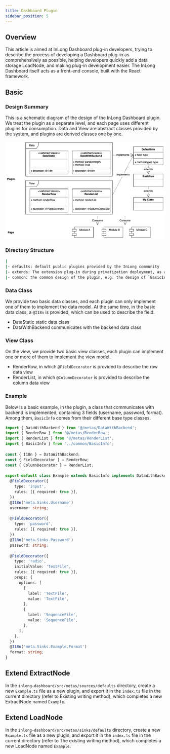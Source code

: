 ```yaml
---
title: Dashboard Plugin
sidebar_position: 5
---
```


## Overview

This article is aimed at InLong Dashboard plug-in developers, trying to describe the process of developing a Dashboard plug-in as comprehensively as possible, helping developers quickly add a data storage LoadNode, and making plug-in development easier.
The InLong Dashboard itself acts as a front-end console, built with the React framework.

## Basic

### Design Summary

This is a schematic diagram of the design of the InLong Dashboard plugin. We treat the plugin as a separate level, and each page uses different plugins for consumption. Data and View are abstract classes provided by the system, and plugins are derived classes one by one.

![Dashboard_Plugin](img/dashboard_plugin.png)

### Directory Structure

````sh
|
|- defaults: default public plugins provided by the InLong community
|- extends: The extension plug-in during privatization deployment, as an internal plug-in, will not be released to the community
|- common: the common design of the plugin, e.g. the design of `BasicInfo`
````

### Data Class

We provide two basic data classes, and each plugin can only implement one of them to implement the data model. At the same time, in the basic data class, a `@I18n` is provided, which can be used to describe the field.

- DataStatic static data class
- DataWithBackend communicates with the backend data class

### View Class

On the view, we provide two basic view classes, each plugin can implement one or more of them to implement the view model.

- RenderRow, in which `@FieldDecorator` is provided to describe the row data view
- RenderList, in which `@ColumnDecorator` is provided to describe the column data view

### Example

Below is a basic example, in the plugin, a class that communicates with backend is implemented, containing 3 fields (username, password, format). Among them, `BasicInfo` comes from their different base type classes.

```ts
import { DataWithBackend } from '@/metas/DataWithBackend';
import { RenderRow } from '@/metas/RenderRow';
import { RenderList } from '@/metas/RenderList';
import { BasicInfo } from '../common/BasicInfo';

const { I18n } = DataWithBackend;
const { FieldDecorator } = RenderRow;
const { ColumnDecorator } = RenderList;

export default class Example extends BasicInfo implements DataWithBackend, RenderRow, RenderList {
  @FieldDecorator({
    type: 'input',
    rules: [{ required: true }],
  })
  @I18n('meta.Sinks.Username')
  username: string;

  @FieldDecorator({
    type: 'password',
    rules: [{ required: true }],
  })
  @I18n('meta.Sinks.Password')
  password: string;

  @FieldDecorator({
    type: 'radio',
    initialValue: 'TextFile',
    rules: [{ required: true }],
    props: {
      options: [
        {
          label: 'TextFile',
          value: 'TextFile',
        },
        {
          label: 'SequenceFile',
          value: 'SequenceFile',
        },
      ],
    },
  })
  @I18n('meta.Sinks.Example.Format')
  format: string;
}
```

## Extend ExtractNode

In the `inlong-dashboard/src/metas/sources/defaults` directory, create a new `Example.ts` file as a new plugin, and export it in the `index.ts` file in the current directory (refer to Existing writing method), which completes a new ExtractNode named `Example`.

## Extend LoadNode

In the `inlong-dashboard/src/metas/sinks/defaults` directory, create a new `Example.ts` file as a new plugin, and export it in the `index.ts` file in the current directory (refer to The existing writing method), which completes a new LoadNode named `Example`.
